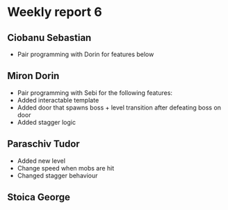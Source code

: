 # Weekly report 6

## Ciobanu Sebastian
* Pair programming with Dorin for features below

## Miron Dorin
* Pair programming with Sebi for the following features:
* Added interactable template 
* Added door that spawns boss + level transition after defeating boss on door
* Added stagger logic

## Paraschiv Tudor
* Added new level
* Change speed when mobs are hit
* Changed stagger behaviour

## Stoica George

